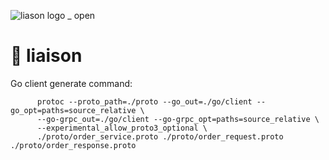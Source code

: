 ![liason logo _ open](https://github.com/user-attachments/assets/a1b9b949-146a-48ca-b929-7114915517e2)
# 🦉 liaison

Go client generate command:

          protoc --proto_path=./proto --go_out=./go/client --go_opt=paths=source_relative \
          --go-grpc_out=./go/client --go-grpc_opt=paths=source_relative \
          --experimental_allow_proto3_optional \
          ./proto/order_service.proto ./proto/order_request.proto ./proto/order_response.proto
